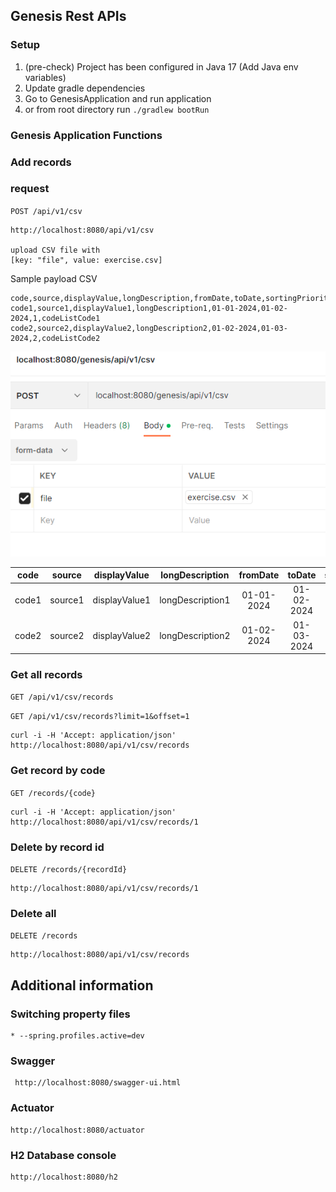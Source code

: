 ## Genesis Rest APIs

### Setup

1. (pre-check) Project has been configured in Java 17 (Add Java env variables)
2. Update gradle dependencies
3. Go to GenesisApplication and run application
4. or from root directory run `./gradlew bootRun`

### Genesis Application Functions

### Add records

### request

`POST /api/v1/csv`

    http://localhost:8080/api/v1/csv

    upload CSV file with 
    [key: "file", value: exercise.csv]

Sample payload CSV
```
code,source,displayValue,longDescription,fromDate,toDate,sortingPriority,codeListCode
code1,source1,displayValue1,longDescription1,01-01-2024,01-02-2024,1,codeListCode1
code2,source2,displayValue2,longDescription2,01-02-2024,01-03-2024,2,codeListCode2
```

![img.png](img.png)

|  code  |  source  |  displayValue  |  longDescription  |  fromDate   |   toDate    | sortingPriority |  codeListCode  |
|:------:|:--------:|:--------------:|:-----------------:|:-----------:|:-----------:|:---------------:|:--------------:|
| code1  | source1  | displayValue1  | longDescription1  | 01-01-2024  | 01-02-2024  |       1         | codeListCode1  |
| code2  | source2  | displayValue2  | longDescription2  | 01-02-2024  | 01-03-2024  |        2        | codeListCode2  |

### Get all records

`GET /api/v1/csv/records`

`GET /api/v1/csv/records?limit=1&offset=1`

    curl -i -H 'Accept: application/json' http://localhost:8080/api/v1/csv/records

### Get record by code

`GET /records/{code}`

    curl -i -H 'Accept: application/json' http://localhost:8080/api/v1/csv/records/1

### Delete by record id

`DELETE /records/{recordId}`

    http://localhost:8080/api/v1/csv/records/1

### Delete all

`DELETE /records`

    http://localhost:8080/api/v1/csv/records


## Additional information

### Switching property files
    * --spring.profiles.active=dev

### Swagger

     http://localhost:8080/swagger-ui.html

### Actuator

    http://localhost:8080/actuator

### H2 Database console

    http://localhost:8080/h2

